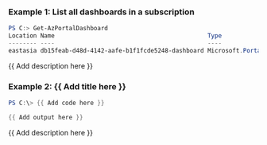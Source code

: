 ### Example 1: List all dashboards in a subscription
```powershell
PS C:> Get-AzPortalDashboard                                                                                                                     
Location Name                                           Type
-------- ----                                           ----
eastasia db15feab-d48d-4142-aafe-b1f1fcde5248-dashboard Microsoft.Portal/dashboards
```

{{ Add description here }}

### Example 2: {{ Add title here }}
```powershell
PS C:\> {{ Add code here }}

{{ Add output here }}
```

{{ Add description here }}

